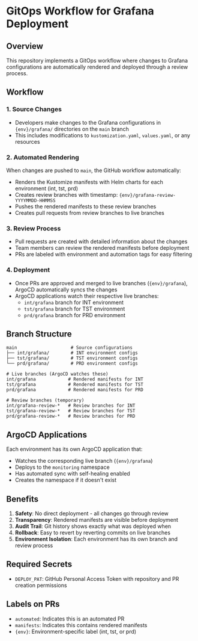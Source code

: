 # GitOps Workflow for Grafana Deployment

## Overview

This repository implements a GitOps workflow where changes to Grafana configurations are automatically rendered and deployed through a review process.

## Workflow

### 1. Source Changes
- Developers make changes to the Grafana configurations in `{env}/grafana/` directories on the `main` branch
- This includes modifications to `kustomization.yaml`, `values.yaml`, or any resources

### 2. Automated Rendering
When changes are pushed to `main`, the GitHub workflow automatically:
- Renders the Kustomize manifests with Helm charts for each environment (int, tst, prd)
- Creates review branches with timestamp: `{env}/grafana-review-YYYYMMDD-HHMMSS`
- Pushes the rendered manifests to these review branches
- Creates pull requests from review branches to live branches

### 3. Review Process
- Pull requests are created with detailed information about the changes
- Team members can review the rendered manifests before deployment
- PRs are labeled with environment and automation tags for easy filtering

### 4. Deployment
- Once PRs are approved and merged to live branches (`{env}/grafana`), ArgoCD automatically syncs the changes
- ArgoCD applications watch their respective live branches:
  - `int/grafana` branch for INT environment
  - `tst/grafana` branch for TST environment  
  - `prd/grafana` branch for PRD environment

## Branch Structure

```
main                    # Source configurations
├── int/grafana/        # INT environment configs
├── tst/grafana/        # TST environment configs
└── prd/grafana/        # PRD environment configs

# Live branches (ArgoCD watches these)
int/grafana            # Rendered manifests for INT
tst/grafana            # Rendered manifests for TST  
prd/grafana            # Rendered manifests for PRD

# Review branches (temporary)
int/grafana-review-*   # Review branches for INT
tst/grafana-review-*   # Review branches for TST
prd/grafana-review-*   # Review branches for PRD
```

## ArgoCD Applications

Each environment has its own ArgoCD application that:
- Watches the corresponding live branch (`{env}/grafana`)
- Deploys to the `monitoring` namespace
- Has automated sync with self-healing enabled
- Creates the namespace if it doesn't exist

## Benefits

1. **Safety**: No direct deployment - all changes go through review
2. **Transparency**: Rendered manifests are visible before deployment
3. **Audit Trail**: Git history shows exactly what was deployed when
4. **Rollback**: Easy to revert by reverting commits on live branches
5. **Environment Isolation**: Each environment has its own branch and review process

## Required Secrets

- `DEPLOY_PAT`: GitHub Personal Access Token with repository and PR creation permissions

## Labels on PRs

- `automated`: Indicates this is an automated PR
- `manifests`: Indicates this contains rendered manifests
- `{env}`: Environment-specific label (int, tst, or prd)
